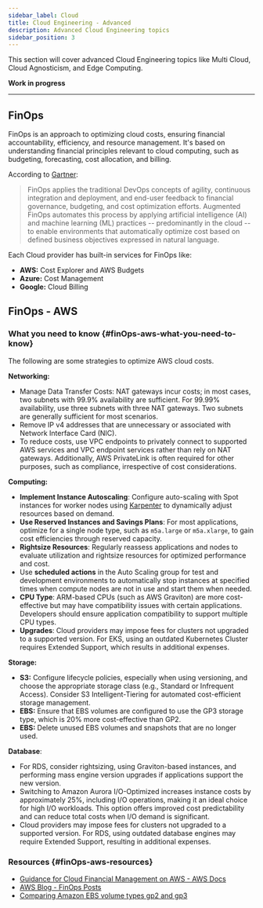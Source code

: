 ```yaml
---
sidebar_label: Cloud
title: Cloud Engineering - Advanced
description: Advanced Cloud Engineering topics
sidebar_position: 3
---
```


This section will cover advanced Cloud Engineering topics like Multi Cloud, Cloud Agnosticism, and Edge Computing.

**Work in progress**

---

## FinOps

FinOps is an approach to optimizing cloud costs, ensuring financial accountability, efficiency, and resource management. It's based on understanding financial principles relevant to cloud computing, such as budgeting, forecasting, cost allocation, and billing.

According to [Gartner](https://www.gartner.com/en/information-technology/glossary/augmented-finops):

> FinOps applies the traditional DevOps concepts of agility, continuous integration and deployment, and end-user feedback to financial governance, budgeting, and cost optimization efforts. Augmented FinOps automates this process by applying artificial intelligence (AI) and machine learning (ML) practices -- predominantly in the cloud -- to enable environments that automatically optimize cost based on defined business objectives expressed in natural language.

Each Cloud provider has built-in services for FinOps like:

- **AWS:** Cost Explorer and AWS Budgets
- **Azure:** Cost Management
- **Google:** Cloud Billing

## FinOps - AWS

### What you need to know {#finOps-aws-what-you-need-to-know}

The following are some strategies to optimize AWS cloud costs.

**Networking:**
- Manage Data Transfer Costs: NAT gateways incur costs; in most cases, two subnets with 99.9% availability are sufficient. For 99.99% availability, use three subnets with three NAT gateways. Two subnets are generally sufficient for most scenarios.
- Remove IP v4 addresses that are unnecessary or associated with Network Interface Card (NIC).
- To reduce costs, use VPC endpoints to privately connect to supported AWS services and VPC endpoint services rather than rely on NAT gateways. Additionally, AWS PrivateLink is often required for other purposes, such as compliance, irrespective of cost considerations.

**Computing:**
- **Implement Instance Autoscaling**: Configure auto-scaling with Spot instances for worker nodes using [Karpenter](https://karpenter.sh/)  to dynamically adjust resources based on demand.
- **Use Reserved Instances and Savings Plans**: For most applications, optimize for a single node type, such as `m5a.large` or `m5a.xlarge`, to gain cost efficiencies through reserved capacity.
- **Rightsize Resources**: Regularly reassess applications and nodes to evaluate utilization and rightsize resources for optimized performance and cost.
- Use **scheduled actions** in the Auto Scaling group for test and development environments to automatically stop instances at specified times when compute nodes are not in use and start them when needed.
- **CPU Type**: ARM-based CPUs (such as AWS Graviton) are more cost-effective but may have compatibility issues with certain applications. Developers should ensure application compatibility to support multiple CPU types.
- **Upgrades**: Cloud providers may impose fees for clusters not upgraded to a supported version. For EKS, using an outdated Kubernetes Cluster requires Extended Support, which results in additional expenses.

**Storage:**
- **S3:** Configure lifecycle policies, especially when using versioning, and choose the appropriate storage class (e.g., Standard or Infrequent Access). Consider S3 Intelligent-Tiering for automated cost-efficient storage management.
- **EBS:** Ensure that EBS volumes are configured to use the GP3 storage type, which is 20% more cost-effective than GP2.
- **EBS:** Delete unused EBS volumes and snapshots that are no longer used.

**Database**:
- For RDS, consider rightsizing, using Graviton-based instances, and performing mass engine version upgrades if applications support the new version.
- Switching to Amazon Aurora I/O-Optimized increases instance costs by approximately 25%, including I/O operations, making it an ideal choice for high I/O workloads. This option offers improved cost predictability and can reduce total costs when I/O demand is significant.
- Cloud providers may impose fees for clusters not upgraded to a supported version. For RDS, using outdated database engines may require Extended Support, resulting in additional expenses.

### Resources {#finOps-aws-resources}

- [Guidance for Cloud Financial Management on AWS - AWS Docs](https://aws.amazon.com/solutions/guidance/cloud-financial-management-on-aws/)
- [AWS Blog - FinOps Posts](https://aws.amazon.com/blogs/aws-cloud-financial-management/tag/finops/)
- [Comparing Amazon EBS volume types gp2 and gp3](https://docs.aws.amazon.com/emr/latest/ManagementGuide/emr-plan-storage-compare-volume-types.html)

